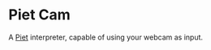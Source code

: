 # Piet Cam

A [Piet](https://www.dangermouse.net/esoteric/piet.html) interpreter, capable of using your webcam as input. 
